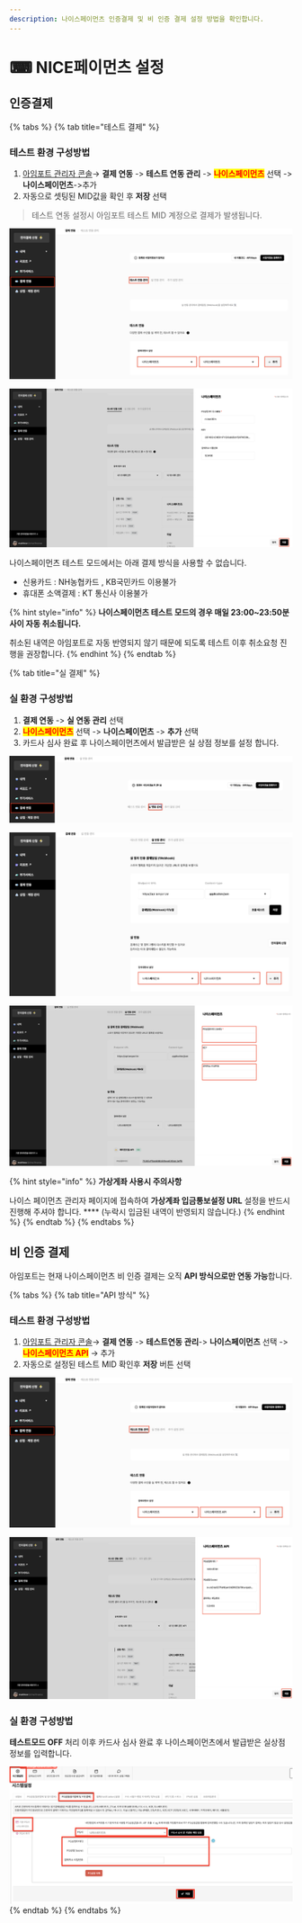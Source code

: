 ```yaml
---
description: 나이스페이먼츠 인증결제 및 비 인증 결제 설정 방법을 확인합니다.
---
```


# ⌨ NICE페이먼츠 설정

## 인증**결제**

{% tabs %}
{% tab title="테스트 결제" %}
### 테스트 환경 구성방법

1. [아임포트 관리자 콘솔](https://admin.iamport.kr/)→ **결제 연동** -> **테스트 연동 관리** -> <mark style="color:red;">**나이스페이먼츠**</mark> 선택 -> **나이스페이먼츠**->추가
2. 자동으로 셋팅된 MID값을 확인 후 **저장** 선택&#x20;



> 테스트 연동 설정시 아임포트 테스트 MID 계정으로 결제가 발생됩니다.



![결제 연동 -> 테스트 연동 관리 -> 나이스페이먼츠 선택 -> 나이스페이먼츠->추가](<../../../.gitbook/assets/image (5).png>)

![자동으로 셋팅된 MID값을 확인 후 저장 선택 ](../../../.gitbook/assets/image.png)

나이스페이먼츠 테스트 모드에서는 아래 결제 방식을 사용할 수 없습니다.&#x20;

* &#x20;신용카드 : NH농협카드 , KB국민카드 이용불가&#x20;
* &#x20;휴대폰 소액결제 : KT 통신사 이용불가

{% hint style="info" %}
**나이스페이먼츠 테스트 모드의 경우 매일 23:00\~23:50분 사이 자동 취소됩니다.**

취소된 내역은 아임포트로 자동 반영되지 않기 때문에 되도록 테스트 이후 취소요청 진행을 권장합니다.
{% endhint %}
{% endtab %}

{% tab title="실 결제" %}
### **실** 환경 구성방법

1. **결제 연동** -> **실 연동 관리** 선택&#x20;
2. <mark style="color:red;">**나이스페이먼츠**</mark> 선택 -> **나이스페이먼츠** -> **추가** 선택
3. 카드사 심사 완료 후 나이스페이먼츠에서 발급받은 실 상점 정보를 설정 합니다.



![결제 연동 -> 실 연동 관리 선택 ](<../../../.gitbook/assets/image (3) (1).png>)

![나이스페이먼츠 선택 -> 나이스페이먼츠 -> 추가 선택](<../../../.gitbook/assets/image (1) (3).png>)

![카드사 심사 완료 후 나이스페이먼츠에서 발급받은 실 상점 정보 설정](<../../../.gitbook/assets/image (3).png>)

{% hint style="info" %}
**가상게좌 사용시 주의사항**

나이스 페이먼츠 관리자 페이지에 접속하여 **가상계좌 입금통보설정 URL** 설정을 반드시 진행해 주셔야 합니다. **** (누락시 입금된 내역이 반영되지 않습니다.)
{% endhint %}
{% endtab %}
{% endtabs %}

## 비 인증 결제

아임포트는 현재 나이스페이먼츠 비 인증 결제는 오직 **API 방식으로만 연동 가능**합니다.&#x20;

{% tabs %}
{% tab title="API 방식" %}
### 테스트 환경 구성방법

1. [아임포트 관리자 콘솔](https://admin.iamport.kr/)→ **결제 연동** -> **테스트연동 관리**-> **나이스페이먼츠** 선택 -><mark style="color:red;">**나이스페이먼츠 API**</mark> -> 추가&#x20;
2. 자동으로 설정된 테스트 MID 확인후 **저장** 버튼 선택&#x20;

![아임포트 관리자 콘솔→ 결제 연동 -> 테스트연동 관리-> 나이스페이먼츠 선택 ->나이스페이먼츠 API -> 추가](<../../../.gitbook/assets/image (1).png>)

![자동으로 설정된 테스트 MID 확인후 저장 버튼 선택](<../../../.gitbook/assets/image (2).png>)

###

### 실  환경 구성방법

**테스트모드 OFF** 처리 이후 카드사 심사 완료 후 나이스페이먼츠에서 발급받은 실상점 정보를 입력합니다.



![설정 화면 예시](<../../../.gitbook/assets/image (21) (1) (1) (1) (1) (1) (1).png>)
{% endtab %}
{% endtabs %}
